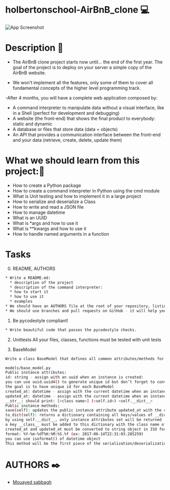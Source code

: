 # holbertonschool-AirBnB_clone 💻

![App Screenshot](https://s3.eu-west-3.amazonaws.com/hbtn.intranet/uploads/medias/2018/6/65f4a1dd9c51265f49d0.png?X-Amz-Algorithm=AWS4-HMAC-SHA256&X-Amz-Credential=AKIA4MYA5JM5DUTZGMZG%2F20230705%2Feu-west-3%2Fs3%2Faws4_request&X-Amz-Date=20230705T210335Z&X-Amz-Expires=86400&X-Amz-SignedHeaders=host&X-Amz-Signature=e843fc76aca12c0bc199efc0ce453e1ed09254558267758c757d6171c8a33e6a)

# Description 📑
- The AirBnB clone project starts now until… the end of the first year. The goal of the project is to deploy on your server a simple copy of the AirBnB website.

- We won’t implement all the features, only some of them to cover all fundamental concepts of the higher level programming track.

-After 4 months, you will have a complete web application composed by:

- A command interpreter to manipulate data without a visual interface, like in a Shell (perfect for development and debugging)
- A website (the front-end) that shows the final product to everybody: static and dynamic
- A database or files that store data (data = objects)
- An API that provides a communication interface between the front-end and your data (retrieve, create, delete, update them)

# What we should learn from this project:👋
- How to create a Python package
- How to create a command interpreter in Python using the cmd module
- What is Unit testing and how to implement it in a large project
- How to serialize and deserialize a Class
- How to write and read a JSON file
- How to manage datetime
- What is an UUID
- What is *args and how to use it
- What is **kwargs and how to use it
- How to handle named arguments in a function

# Tasks 
0. README, AUTHORS

```bash
* Write a README.md:
  * description of the project
  * description of the command interpreter:
  * how to start it
  * how to use it
  * examples
* We should have an AUTHORS file at the root of your repository, listing all individuals having contributed content to the repository. For format, reference Docker’s AUTHORS page
* We should use branches and pull requests on GitHub - it will help you as team to organize your work
```
1. Be pycodestyle compliant!
```bash
* Write beautiful code that passes the pycodestyle checks.
```
2. Unittests
All your files, classes, functions must be tested with unit tests

3. BaseModel
```bash
Write a class BaseModel that defines all common attributes/methods for other classes:

models/base_model.py
Public instance attributes:
id: string - assign with an uuid when an instance is created:
you can use uuid.uuid4() to generate unique id but don’t forget to convert to a string
the goal is to have unique id for each BaseModel
created_at: datetime - assign with the current datetime when an instance is created
updated_at: datetime - assign with the current datetime when an instance is created and it will be updated every time you change your object
__str__: should print: [<class name>] (<self.id>) <self.__dict__>
Public instance methods:
save(self): updates the public instance attribute updated_at with the current datetime
to_dict(self): returns a dictionary containing all keys/values of __dict__ of the instance:
by using self.__dict__, only instance attributes set will be returned
a key __class__ must be added to this dictionary with the class name of the object
created_at and updated_at must be converted to string object in ISO format:
format: %Y-%m-%dT%H:%M:%S.%f (ex: 2017-06-14T22:31:03.285259)
you can use isoformat() of datetime object
This method will be the first piece of the serialization/deserialization process: create a dictionary representation with “simple object type” of our BaseModel
```
# AUTHORS ✒️

- [Mouayed sabbagh](https://github.com/MOUAYEDSB)


